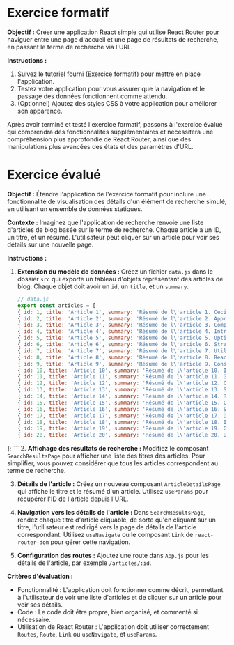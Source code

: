 # Exercice formatif

**Objectif :** Créer une application React simple qui utilise React Router pour naviguer entre une page d'accueil et une page de résultats de recherche, en passant le terme de recherche via l'URL.

**Instructions :**

1. Suivez le tutoriel fourni (Exercice formatif) pour mettre en place l'application.
2. Testez votre application pour vous assurer que la navigation et le passage des données fonctionnent comme attendu.
3. (Optionnel) Ajoutez des styles CSS à votre application pour améliorer son apparence.

Après avoir terminé et testé l'exercice formatif, passons à l'exercice évalué qui comprendra des fonctionnalités supplémentaires et nécessitera une compréhension plus approfondie de React Router, ainsi que des manipulations plus avancées des états et des paramètres d'URL.

# Exercice évalué

**Objectif :** Étendre l'application de l'exercice formatif pour inclure une fonctionnalité de visualisation des détails d'un élément de recherche simulé, en utilisant un ensemble de données statiques.

**Contexte :** Imaginez que l'application de recherche renvoie une liste d'articles de blog basée sur le terme de recherche. Chaque article a un ID, un titre, et un résumé. L'utilisateur peut cliquer sur un article pour voir ses détails sur une nouvelle page.

**Instructions :**

1. **Extension du modèle de données :** Créez un fichier `data.js` dans le dossier `src` qui exporte un tableau d'objets représentant des articles de blog. Chaque objet doit avoir un `id`, un `title`, et un `summary`.

    ```js
    // data.js
   export const articles = [
    { id: 1, title: 'Article 1', summary: 'Résumé de l\'article 1. Ceci est une introduction à React Router.' },
    { id: 2, title: 'Article 2', summary: 'Résumé de l\'article 2. Apprenez à gérer le state dans React.' },
    { id: 3, title: 'Article 3', summary: 'Résumé de l\'article 3. Comprendre les Hooks dans React.' },
    { id: 4, title: 'Article 4', summary: 'Résumé de l\'article 4. Introduction aux Contextes dans React.' },
    { id: 5, title: 'Article 5', summary: 'Résumé de l\'article 5. Optimisation des performances dans React applications.' },
    { id: 6, title: 'Article 6', summary: 'Résumé de l\'article 6. Stratégies de test pour les applications React.' },
    { id: 7, title: 'Article 7', summary: 'Résumé de l\'article 7. Utiliser Redux pour gérer l\'état global.' },
    { id: 8, title: 'Article 8', summary: 'Résumé de l\'article 8. React Router: Avancé techniques et astuces.' },
    { id: 9, title: 'Article 9', summary: 'Résumé de l\'article 9. Construire des formulaires dynamiques avec React.' },
    { id: 10, title: 'Article 10', summary: 'Résumé de l\'article 10. Introduction à GraphQL dans les applications React.' },
    { id: 11, title: 'Article 11', summary: 'Résumé de l\'article 11. Gérer les side-effects dans React avec useEffect.' },
    { id: 12, title: 'Article 12', summary: 'Résumé de l\'article 12. Créer une application e-commerce avec React.' },
    { id: 13, title: 'Article 13', summary: 'Résumé de l\'article 13. Sécurité dans les applications React.' },
    { id: 14, title: 'Article 14', summary: 'Résumé de l\'article 14. React et TypeScript: Meilleures pratiques.' },
    { id: 15, title: 'Article 15', summary: 'Résumé de l\'article 15. Construire des applications mobiles avec React Native.' },
    { id: 16, title: 'Article 16', summary: 'Résumé de l\'article 16. Server-side rendering avec React et Next.js.' },
    { id: 17, title: 'Article 17', summary: 'Résumé de l\'article 17. Déploiement et hosting d\'applications React.' },
    { id: 18, title: 'Article 18', summary: 'Résumé de l\'article 18. Introduction à l\'animation dans React applications.' },
    { id: 19, title: 'Article 19', summary: 'Résumé de l\'article 19. Gestion avancée des erreurs dans React applications.' },
    { id: 20, title: 'Article 20', summary: 'Résumé de l\'article 20. Utiliser Webpack pour optimiser vos applications React.' },
];
    ```
2. **Affichage des résultats de recherche :** Modifiez le composant `SearchResultsPage` pour afficher une liste des titres des articles. Pour simplifier, vous pouvez considérer que tous les articles correspondent au terme de recherche.

3. **Détails de l'article :** Créez un nouveau composant `ArticleDetailsPage` qui affiche le titre et le résumé d'un article. Utilisez `useParams` pour récupérer l'ID de l'article depuis l'URL.

4. **Navigation vers les détails de l'article :** Dans `SearchResultsPage`, rendez chaque titre d'article cliquable, de sorte qu'en cliquant sur un titre, l'utilisateur est redirigé vers la page de détails de l'article correspondant. Utilisez `useNavigate` ou le composant `Link` de `react-router-dom` pour gérer cette navigation.

5. **Configuration des routes :** Ajoutez une route dans `App.js` pour les détails de l'article, par exemple `/articles/:id`.

**Critères d'évaluation :**

- Fonctionnalité : L'application doit fonctionner comme décrit, permettant à l'utilisateur de voir une liste d'articles et de cliquer sur un article pour voir ses détails.
- Code : Le code doit être propre, bien organisé, et commenté si nécessaire.
- Utilisation de React Router : L'application doit utiliser correctement `Routes`, `Route`, `Link` ou `useNavigate`, et `useParams`.
